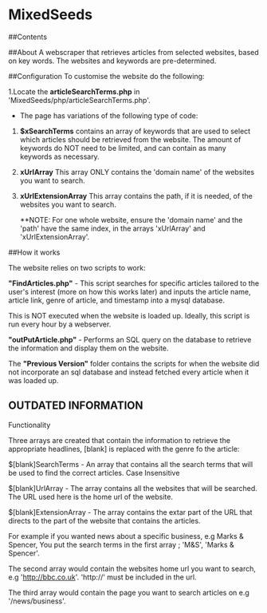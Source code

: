 # MixedSeeds

##Contents



##About
A webscraper that retrieves articles from selected websites, based on key words. The websites and keywords are pre-determined.

##Configuration
To customise the website do the following:

1.Locate the **articleSearchTerms.php** in 'MixedSeeds/php/articleSearchTerms.php'.  

  * The page has variations of the following type of code:
  
  1.  **$xSearchTerms** contains an array of keywords that are used to select which articles should be retrieved from the website.
                    The amount of keywords do NOT need to be limited, and can contain as many keywords as necessary.
                    
  2.  **xUrlArray**     This array ONLY contains the 'domain name' of the websites you want to search.
  
  3.  **xUrlExtensionArray** This array contains the path, if it is needed, of the websites you want to search.
  
      **NOTE: For one whole website, ensure the 'domain name' and the 'path' have the same index, in the arrays 'xUrlArray' and                       'xUrlExtensionArray'.

##How it works

The website relies on two scripts to work:

**"FindArticles.php"** - This script searches for specific articles tailored to the user's interest (more on how this works later) and inputs the article name, article link, genre of article, and timestamp into a mysql database. 

This is NOT executed when the website is loaded up. Ideally, this script is run every hour by a webserver.

**"outPutArticle.php"** - Performs an SQL query on the database to retrieve the information and display them on the website.

The **"Previous Version"** folder contains the scripts for when the website did not incorporate an sql database and instead fetched every article when it was loaded up.







## OUTDATED INFORMATION
Functionality

Three arrays are created that contain the information to retrieve the appropriate headlines, [blank] is replaced with the genre fo the article:

$[blank]SearchTerms - An array that contains all the search terms that will be used to find the correct articles. Case Insensitive

$[blank]UrlArray - The array contains all the websites that will be searched. The URL used here is the home url of the website.

$[blank]ExtensionArray - The array contains the extar part of the URL that directs to the part of the website that contains the articles.

For example if you wanted news about a specific business, e.g Marks & Spencer, You put the search terms in the first array ; 'M&S', 'Marks & Spencer'.

The second array would contain the websites home url you want to search, e.g 'http://bbc.co.uk'. 'http://' must be included in the url.

The third array would contain the page you want to search articles on e.g '/news/business'.
